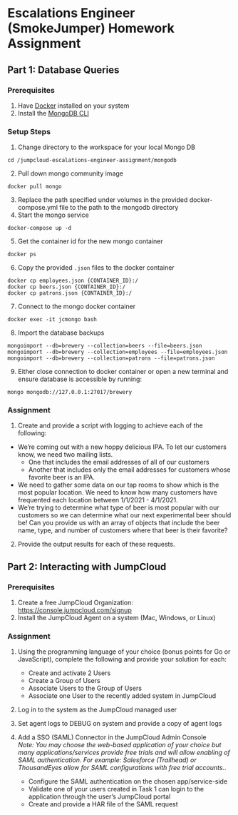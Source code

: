 # Escalations Engineer (SmokeJumper) Homework Assignment

## Part 1: Database Queries

### Prerequisites
1. Have [Docker](https://docs.docker.com/get-docker/) installed on your system
2. Install the [MongoDB CLI](https://docs.mongodb.com/mongocli/master/install/)

### Setup Steps
1. Change directory to the workspace for your local Mongo DB
```
cd /jumpcloud-escalations-engineer-assignment/mongodb
```
2. Pull down mongo community image
```
docker pull mongo
```
3. Replace the path specified under volumes in the provided docker-compose.yml file to the path to the mongodb directory
4. Start the mongo service
```
docker-compose up -d
```
5. Get the container id for the new mongo container
```
docker ps
```
6. Copy the provided `.json` files to the docker container
```
docker cp employees.json {CONTAINER_ID}:/
docker cp beers.json {CONTAINER_ID}:/
docker cp patrons.json {CONTAINER_ID}:/
```
7. Connect to the mongo docker container
```
docker exec -it jcmongo bash
```
8. Import the database backups
```
mongoimport --db=brewery --collection=beers --file=beers.json
mongoimport --db=brewery --collection=employees --file=employees.json
mongoimport --db=brewery --collection=patrons --file=patrons.json
```
9. Either close connection to docker container or open a new terminal and ensure database is accessible by running:
```
mongo mongodb://127.0.0.1:27017/brewery
```

### Assignment
1. Create and provide a script with logging to achieve each of the following:
  - We’re coming out with a new hoppy delicious IPA. To let our customers know, we need two mailing lists.
    - One that includes the email addresses of all of our customers
    - Another that includes only the email addresses for customers whose favorite beer is an IPA.
  - We need to gather some data on our tap rooms to show which is the most popular location. We need to know how many customers have frequented each location between 1/1/2021 - 4/1/2021.
  - We’re trying to determine what type of beer is most popular with our customers so we can determine what our next experimental beer should be! Can you provide us with an array of objects that include the beer name, type, and number of customers where that beer is their favorite?
2. Provide the output results for each of these requests.

## Part 2: Interacting with JumpCloud

### Prerequisites
1. Create a free JumpCloud Organization: https://console.jumpcloud.com/signup
2. Install the JumpCloud Agent on a system (Mac, Windows, or Linux)

### Assignment
1. Using the programming language of your choice (bonus points for Go or JavaScript), complete the following and provide your solution for each:
   - Create and activate 2 Users
   - Create a Group of Users
   - Associate Users to the Group of Users
   - Associate one User to the recently added system in JumpCloud

2. Log in to the system as the JumpCloud managed user

3. Set agent logs to DEBUG on system and provide a copy of agent logs

4. Add a SSO (SAML) Connector in the JumpCloud Admin Console  
*Note: You may choose the web-based application of your choice but many applications/services provide free trials and will allow enabling of SAML authentication. For example: Salesforce (Trailhead) or ThousandEyes allow for SAML configurations with free trial accounts.*. 
   - Configure the SAML authentication on the chosen app/service-side
   - Validate one of your users created in Task 1 can login to the application through the user’s JumpCloud portal
   - Create and provide a HAR file of the SAML request
